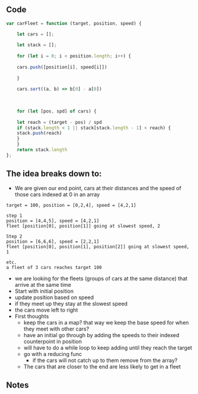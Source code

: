 ## Code
``` js
var carFleet = function (target, position, speed) {

	let cars = [];
	
	let stack = [];
	
	for (let i = 0; i < position.length; i++) {
	
	cars.push([position[i], speed[i]])
	
	}
	
	cars.sort((a, b) => b[0] - a[0])
	
	  
	
	for (let [pos, spd] of cars) {
	
	let reach = (target - pos) / spd
	if (stack.length < 1 || stack[stack.length - 1] < reach) {
	stack.push(reach)
	}
	}
	return stack.length
};
```

## The idea breaks down to:
- We are given our end point, cars at their distances and the speed of those cars indexed at 0 in an array
```
target = 100, position = [0,2,4], speed = [4,2,1]

step 1
position = [4,4,5], speed = [4,2,1]
fleet [position[0], position[1]] going at slowest speed, 2

Step 2
position = [6,6,6], speed = [2,2,1]
fleet [position[0], position[1], position[2]] going at slowest speed, 1

etc.
a fleet of 3 cars reaches target 100
```
- we are looking for the fleets (groups of cars at the same distance) that arrive at the same time
- Start with initial position
- update position based on speed
- if they meet up they stay at the slowest speed
- the cars move left to right
- First thoughts
	- keep the cars in a map? that way we keep the base speed for when they meet with other cars?
	- have an initial go through by adding the speeds to their indexed counterpoint in position
	- will have to do a while loop to keep adding until they reach the target
	- go with a reducing func
		- if the cars will not catch up to them remove from the array?
	- The cars that are closer to the end are less likely to get in a fleet
## Notes